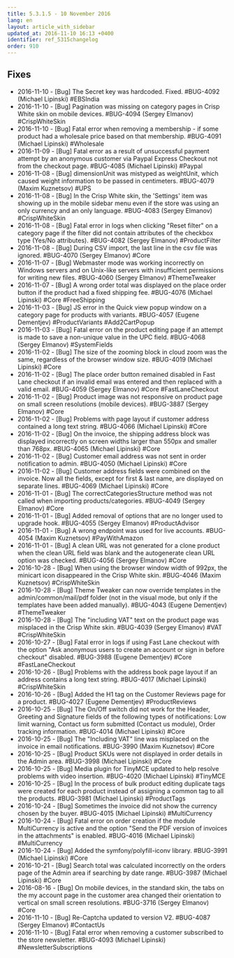 ```yaml
---
title: 5.3.1.5 - 10 November 2016
lang: en
layout: article_with_sidebar
updated_at: 2016-11-10 16:13 +0400
identifier: ref_5315changelog
order: 910
---
```


## Fixes
* 2016-11-10 - [Bug] The Secret key was hardcoded. Fixed. #BUG-4092 (Michael Lipinski) #EBSIndia
* 2016-11-10 - [Bug] Pagination was missing on category pages in Crisp White skin on mobile devices. #BUG-4094 (Sergey Elmanov) #CrispWhiteSkin
* 2016-11-10 - [Bug] Fatal error when removing a membership - if some product had a wholesale price based on that membership. #BUG-4091 (Michael Lipinski) #Wholesale
* 2016-11-09 - [Bug] Fatal error as a result of unsuccessful payment attempt by an anonymous customer via Paypal Express Checkout not from the checkout page. #BUG-4085 (Michael Lipinski) #Paypal
* 2016-11-08 - [Bug] dimensionUnit was mistyped as weightUnit, which caused weight information to be passed in centimeters. #BUG-4079 (Maxim Kuznetsov) #UPS
* 2016-11-08 - [Bug] In the Crisp White skin, the 'Settings' item was showing up in the mobile sidebar menu even if the store was using an only currency and an only language. #BUG-4083 (Sergey Elmanov) #CrispWhiteSkin
* 2016-11-08 - [Bug] Fatal error in logs when clicking "Reset filter" on a category page if the filter did not contain attributes of the checkbox type (Yes/No attributes). #BUG-4082 (Sergey Elmanov) #ProductFilter
* 2016-11-08 - [Bug] During CSV import, the last line in the csv file was ignored. #BUG-4070 (Sergey Elmanov) #Core
* 2016-11-07 - [Bug] Webmaster mode was working incorrectly on Windows servers and on Unix-like servers with insufficient permissions for writing new files. #BUG-4060 (Sergey Elmanov) #ThemeTweaker
* 2016-11-07 - [Bug] A wrong order total was displayed on the place order button if the product had a fixed shipping fee. #BUG-4076 (Michael Lipinski) #Core #FreeShipping
* 2016-11-03 - [Bug] JS error in the Quick view popup window on a category page for products with variants. #BUG-4057 (Eugene Dementjev) #ProductVariants #Add2CartPopup
* 2016-11-03 - [Bug] Fatal error on the product editing page if an attempt is made to save a non-unique value in the UPC field. #BUG-4068 (Sergey Elmanov) #SystemFields
* 2016-11-02 - [Bug] The size of the zooming block in cloud zoom was the same, regardless of the browser window size. #BUG-4019 (Michael Lipinski) #Core
* 2016-11-02 - [Bug] The place order button remained disabled in Fast Lane checkout if an invalid email was entered and then replaced with a valid email. #BUG-4059 (Sergey Elmanov) #Core #FastLaneCheckout
* 2016-11-02 - [Bug] Product image was not responsive on product page on small screen resolutions (mobile devices). #BUG-3887 (Sergey Elmanov) #Core
* 2016-11-02 - [Bug] Problems with page layout if customer address contained a long text string. #BUG-4066 (Michael Lipinski) #Core
* 2016-11-02 - [Bug] On the invoice, the shipping address block was displayed incorrectly on screen widths larger than 550px and smaller than 768px. #BUG-4065 (Michael Lipinski) #Core
* 2016-11-02 - [Bug] Customer email address was not sent in order notification to admin. #BUG-4050 (Michael Lipinski) #Core
* 2016-11-02 - [Bug] Customer address fields were combined on the invoice. Now all the fields, except for first & last name, are displayed on separate lines. #BUG-4069 (Michael Lipinski) #Core
* 2016-11-01 - [Bug] The correctCategoriesStructure method was not called when importing products/categories. #BUG-4049 (Sergey Elmanov) #Core
* 2016-11-01 - [Bug] Added removal of options that are no longer used to upgrade hook. #BUG-4055 (Sergey Elmanov) #ProductAdvisor
* 2016-11-01 - [Bug] A wrong endpoint was used for live accounts. #BUG-4054 (Maxim Kuznetsov) #PayWithAmazon
* 2016-11-01 - [Bug] A clean URL was not generated for a clone product when the clean URL field was blank and the autogenerate clean URL option was checked. #BUG-4056 (Sergey Elmanov) #Core
* 2016-10-28 - [Bug] When using the browser window width of 992px, the minicart icon disappeared in the Crisp White skin. #BUG-4046 (Maxim Kuznetsov) #CrispWhiteSkin
* 2016-10-28 - [Bug] Theme Tweaker can now override templates in the admin/common/mail/pdf folder (not in the visual mode, but only if the templates have been added manually). #BUG-4043 (Eugene Dementjev) #ThemeTweaker
* 2016-10-28 - [Bug] The "including VAT" text on the product page was misplaced in the Crisp White skin. #BUG-4039 (Sergey Elmanov) #VAT #CrispWhiteSkin
* 2016-10-27 - [Bug] Fatal error in logs if using Fast Lane checkout with the option "Ask anonymous users to create an account or sign in before checkout" disabled. #BUG-3988 (Eugene Dementjev) #Core #FastLaneCheckout
* 2016-10-26 - [Bug] Problems with the address book page layout if an address contains a long text string. #BUG-4017 (Michael Lipinski) #CrispWhiteSkin
* 2016-10-26 - [Bug] Added the H1 tag on the Customer Reviews page for a product. #BUG-4027 (Eugene Dementjev) #ProductReviews
* 2016-10-25 - [Bug] The On/Off switch did not work for the Header, Greeting and Signature fields of the following types of notifications: Low limit warning, Contact us form submitted (Contact us module), Order tracking information. #BUG-4014 (Michael Lipinski) #Core
* 2016-10-25 - [Bug] The "Including VAT" line was misplaced on the invoice in email notifications. #BUG-3990 (Maxim Kuznetsov) #Core
* 2016-10-25 - [Bug] Product SKUs were not displayed in order details in the Admin area. #BUG-3998 (Michael Lipinski) #Core
* 2016-10-25 - [Bug] Media plugin for TinyMCE updated to help resolve problems with video insertion. #BUG-4020 (Michael Lipinski) #TinyMCE
* 2016-10-25 - [Bug] In the process of bulk product editing duplicate tags were created for each product instead of assigning a common tag to all the products. #BUG-3981 (Michael Lipinski) #ProductTags
* 2016-10-24 - [Bug] Sometimes the invoice did not show the currency chosen by the buyer. #BUG-4015 (Michael Lipinski) #MultiCurrency
* 2016-10-24 - [Bug] Fatal error on order creation if the module MultiCurrency is active and the option "Send the PDF version of invoices in the attachments" is enabled. #BUG-4016 (Michael Lipinski) #MultiCurrency
* 2016-10-24 - [Bug] Added the symfony/polyfill-iconv library. #BUG-3991 (Michael Lipinski) #Core
* 2016-10-21 - [Bug] Search total was calculated incorrectly on the orders page of the Admin area if searching by date range. #BUG-3987 (Michael Lipinski) #Core
* 2016-08-16 - [Bug] On mobile devices, in the standard skin, the tabs on the my account page in the customer area changed their orientation to vertical on small screen resolutions. #BUG-3716 (Sergey Elmanov) #Core
* 2016-11-10 - [Bug] Re-Captcha updated to version V2. #BUG-4087 (Sergey Elmanov) #ContactUs
* 2016-11-10 - [Bug] Fatal error when removing a customer subscribed  to the store newsletter. #BUG-4093 (Michael Lipinski) #NewsletterSubscriptions
